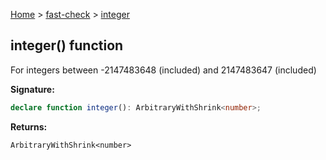 [Home](/) &gt; [fast-check](../fast-check.md) &gt; [integer](integer_1.md)

## integer() function

For integers between -2147483648 (included) and 2147483647 (included)

<b>Signature:</b>

```typescript
declare function integer(): ArbitraryWithShrink<number>;
```
<b>Returns:</b>

`ArbitraryWithShrink<number>`

